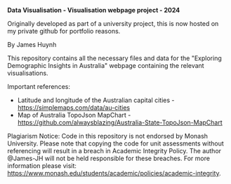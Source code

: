 **Data Visualisation - Visualisation webpage project - 2024**

Originally developed as part of a university project, this is now hosted on my private github for portfolio reasons.

By James Huynh

This repository contains all the necessary files and data for the "Exploring Demographic Insights in Australia" webpage containing the relevant visualisations.

Important references:
- Latitude and longitude of the Australian capital cities - https://simplemaps.com/data/au-cities
- Map of Australia TopoJson MapChart - https://github.com/alwaysblazing/Australia-State-TopoJson-MapChart

Plagiarism Notice:
Code in this repository is not endorsed by Monash University. Please note that copying the code for unit assessments without referencing will result in a breach in Academic Integrity Policy. The author @James-JH will not be held responsible for these breaches. For more information please visit: https://www.monash.edu/students/academic/policies/academic-integrity.
